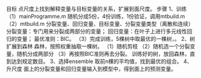 目标
点尺度上找到解释变量与目标变量的关系，扩展到面尺度。
步骤
1、训练
（1）mainProgramme.m
随机分成5份，4份训练，1份验证，调用mtbuild.m
（2）mtbuild.m
分裂变量、回归变量、目标变量、分裂变量类型（离散和连续）
分裂变量：专门用来分裂成两部分的变量；
回归变量：在叶子上进行多元线性回归的变量；
最优准则：BIC。
（3）完成训练，5棵树中取最优的一棵树，。
2、树扩展到森林
森林，按照权重抽取一棵树。
（1）随机剪枝
（2）随机选一个分裂变量，随机分成两部分
（3）再按照BIC准则再去分裂。
训练好的树，放回森林，直到达到规定数目。
3、选择ensemble
取前n棵的平均值，找到最优的组合。
4、升尺度
面上的分裂变量和回归变量输入到模型中，得到面上的预测变量。